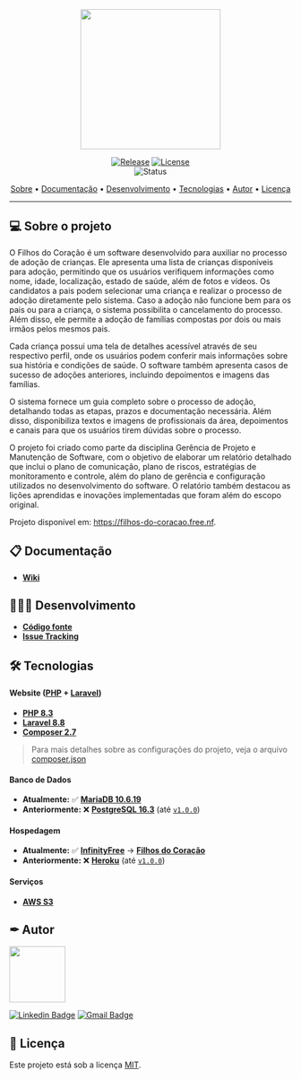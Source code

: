 <div align="center">
<img style="" src="https://github.com/Jinkogule/Filhos-do-Coracao/blob/main/public/images/favicon-logo.png" width="250px;" alt=""/>
<br>

[![Release](https://img.shields.io/github/v/release/Jinkogule/Filhos-do-Coracao?style=for-the-badge)](https://github.com/Jinkogule/BandejApp/releases)
[![License](https://img.shields.io/github/license/Jinkogule/Filhos-do-Coracao?style=for-the-badge)](LICENSE)<br>
![Status](https://img.shields.io/badge/STATUS-CONCLU%C3%8DDO%20|%20EM%20ATUALIZAÇÃO-brightgreen?style=for-the-badge)
</div>

<p align="center">
 <a href="#-sobre-o-projeto">Sobre</a> •
 <a href="#-documentação">Documentação</a> • 
 <a href="#-desenvolvimento">Desenvolvimento</a> • 
 <a href="#-tecnologias">Tecnologias</a> • 
 <a href="#-autor">Autor</a> •
 <a href="#-licença">Licença</a>
</p>

---

## 💻 Sobre o projeto

O Filhos do Coração é um software desenvolvido para auxiliar no processo de adoção de crianças. Ele apresenta uma lista de crianças disponíveis para adoção, permitindo que os usuários verifiquem informações como nome, idade, localização, estado de saúde, além de fotos e vídeos. Os candidatos a pais podem selecionar uma criança e realizar o processo de adoção diretamente pelo sistema. Caso a adoção não funcione bem para os pais ou para a criança, o sistema possibilita o cancelamento do processo. Além disso, ele permite a adoção de famílias compostas por dois ou mais irmãos pelos mesmos pais.

Cada criança possui uma tela de detalhes acessível através de seu respectivo perfil, onde os usuários podem conferir mais informações sobre sua história e condições de saúde. O software também apresenta casos de sucesso de adoções anteriores, incluindo depoimentos e imagens das famílias.

O sistema fornece um guia completo sobre o processo de adoção, detalhando todas as etapas, prazos e documentação necessária. Além disso, disponibiliza textos e imagens de profissionais da área, depoimentos e canais para que os usuários tirem dúvidas sobre o processo.

O projeto foi criado como parte da disciplina Gerência de Projeto e Manutenção de Software, com o objetivo de elaborar um relatório detalhado que inclui o plano de comunicação, plano de riscos, estratégias de monitoramento e controle, além do plano de gerência e configuração utilizados no desenvolvimento do software. O relatório também destacou as lições aprendidas e inovações implementadas que foram além do escopo original.

Projeto disponível em: https://filhos-do-coracao.free.nf.

## 📋 Documentação

-   **[Wiki](https://github.com/Jinkogule/Filhos-do-Coracao/wiki)**

## 🧑🏻‍💻 Desenvolvimento

-   **[Código fonte](https://github.com/Jinkogule/Filhos-do-Coracao)**
-   **[Issue Tracking](https://github.com/Jinkogule/Filhos-do-Coracao/issues)**

## 🛠 Tecnologias

#### **Website**  ([PHP](https://www.php.net/)  +  [Laravel](https://laravel.com/))

-   **[PHP 8.3](https://www.php.net/)**
-   **[Laravel 8.8](https://laravel.com/)**
-   **[Composer 2.7](https://getcomposer.org/)**

> Para mais detalhes sobre as configurações do projeto, veja o arquivo [composer.json](https://github.com/Jinkogule/Filhos-do-Coracao/blob/main/composer.json)

#### **Banco de Dados**
- **Atualmente:** ✅ **[MariaDB 10.6.19](https://mariadb.org/)**
- **Anteriormente:** ❌ **[PostgreSQL 16.3](https://www.postgresql.org/)** (até [`v1.0.0`](https://github.com/Jinkogule/Filhos-do-Coracao/releases/tag/v1.0.0))

#### **Hospedagem**
- **Atualmente:** ✅ **[InfinityFree](https://www.infinityfree.com/)**  →  **[Filhos do Coração](https://filhos-do-coracao.free.nf)**    
- **Anteriormente:** ❌ **[Heroku](https://www.heroku.com/)** (até [`v1.0.0`](https://github.com/Jinkogule/Filhos-do-Coracao/releases/tag/v1.0.0))

#### **Serviços**

-   **[AWS S3](https://aws.amazon.com/pt/s3/)**

## ✒ Autor

<img src="https://avatars.githubusercontent.com/u/52849575?v=4" width="100px;" alt=""/>

[![Linkedin Badge](https://img.shields.io/badge/-Lucas%20Pimenta-blue?style=flat-square&logo=Linkedin&logoColor=white&link=https://www.linkedin.com/in/lucas-pimenta-0663671b1/)](https://www.linkedin.com/in/lucas-pimenta-0663671b1/) 
[![Gmail Badge](https://img.shields.io/badge/-lucaspimenta21@gmail.com-c14438?style=flat-square&logo=Gmail&logoColor=white&link=mailto:lucaspimenta21@gmail.com)](mailto:lucaspimenta21@gmail.com)

## 📝 Licença

Este projeto está sob a licença [MIT](./LICENSE).
